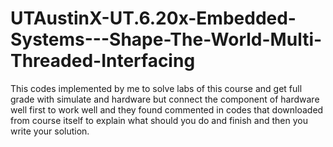 # UTAustinX-UT.6.20x-Embedded-Systems---Shape-The-World-Multi-Threaded-Interfacing
This codes implemented by me to solve labs of this course and get full grade with simulate and hardware but connect the component of hardware well first to work well and they found commented in codes that downloaded from course itself to explain what should you do and finish and then you write your solution.
